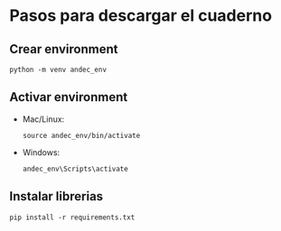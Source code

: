 # Pasos para descargar el cuaderno

## Crear environment
```
python -m venv andec_env
```

## Activar environment

- Mac/Linux:
  ```
  source andec_env/bin/activate
  ```

- Windows:
  ```
  andec_env\Scripts\activate
  ```

## Instalar librerias
```
pip install -r requirements.txt
```